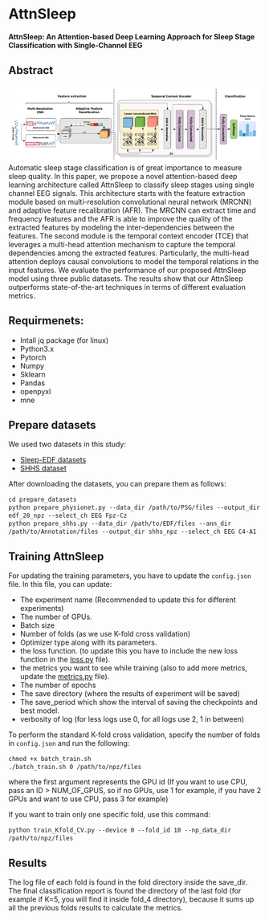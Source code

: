 # AttnSleep
#### AttnSleep: An Attention-based Deep Learning Approach for Sleep Stage Classification with Single-Channel EEG 

## Abstract
![AttnSleep Architecture](imgs/AttnSleep.png)
Automatic sleep stage classification is of great importance to measure sleep quality. In this paper, we propose a novel attention-based deep learning architecture called AttnSleep to classify sleep stages using single channel EEG signals. This architecture starts with the feature extraction module based on multi-resolution convolutional neural network (MRCNN) and adaptive feature recalibration (AFR). The MRCNN can extract time and frequency features and the AFR is able to improve the quality of the extracted features by modeling the inter-dependencies between the features. The second module is the temporal context encoder (TCE) that leverages a multi-head attention mechanism to capture the temporal dependencies among the extracted features. Particularly, the multi-head attention deploys causal convolutions to model the temporal relations in the input features. We evaluate the performance of our proposed AttnSleep model using three public datasets. The results show that our AttnSleep outperforms state-of-the-art techniques in terms of different evaluation metrics.


## Requirmenets:
- Intall jq package (for linux)
- Python3.x
- Pytorch
- Numpy
- Sklearn
- Pandas
- openpyxl
- mne

## Prepare datasets
We used two datasets in this study: 
- [Sleep-EDF datasets](https://physionet.org/content/sleep-edfx/1.0.0/)
- [SHHS dataset](https://sleepdata.org/datasets/shhs)


After downloading the datasets, you can prepare them as follows:
```
cd prepare_datasets
python prepare_physionet.py --data_dir /path/to/PSG/files --output_dir edf_20_npz --select_ch EEG Fpz-Cz
python prepare_shhs.py --data_dir /path/to/EDF/files --ann_dir /path/to/Annotation/files --output_dir shhs_npz --select_ch EEG C4-A1
```

## Training AttnSleep 
For updating the training parameters, you have to update the `config.json` file.
In this file, you can update:
- The experiment name (Recommended to update this for different experiments)
- The number of GPUs.
- Batch size
- Number of folds (as we use K-fold cross validation)
- Optimizer type along with its parameters.
- the loss function. (to update this you have to include the new loss function in the [loss.py](./model/loss.py) file).
- the metrics you want to see while training (also to add more metrics, update the [metrics.py](./model/metric.py) file).
- The number of epochs
- The save directory (where the results of experiment will be saved)
- The save_period which show the interval of saving the checkpoints and best model.
- verbosity of log (for less logs use 0, for all logs use 2, 1 in between)


To perform the standard K-fold cross validation, specify the number of folds in `config.json` and run the following:
```
chmod +x batch_train.sh
./batch_train.sh 0 /path/to/npz/files
```
where the first argument represents the GPU id (If you want to use CPU, pass an ID > NUM_OF_GPUS, so if no GPUs, use 1 for example, if you have 2 GPUs and want to use CPU, pass 3 for example)

If you want to train only one specific fold, use this command:
```
python train_Kfold_CV.py --device 0 --fold_id 10 --np_data_dir /path/to/npz/files
```
## Results
The log file of each fold is found in the fold directory inside the save_dir.   
The final classification report is found the directory of the last fold (for example if K=5, you will find it inside fold_4 directory), because it sums up all the previous folds results to calculate the metrics.

